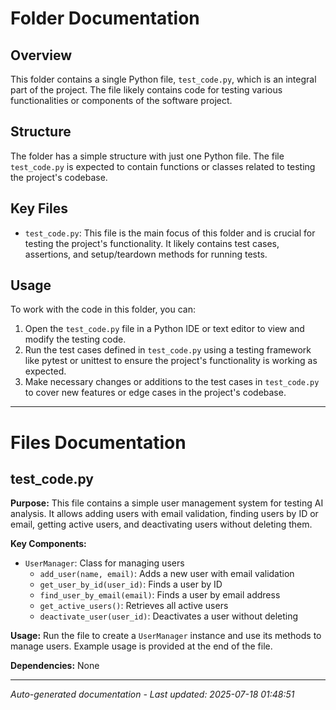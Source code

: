 # Folder Documentation

## Overview
This folder contains a single Python file, `test_code.py`, which is an integral part of the project. The file likely contains code for testing various functionalities or components of the software project.

## Structure
The folder has a simple structure with just one Python file. The file `test_code.py` is expected to contain functions or classes related to testing the project's codebase.

## Key Files
- `test_code.py`: This file is the main focus of this folder and is crucial for testing the project's functionality. It likely contains test cases, assertions, and setup/teardown methods for running tests.

## Usage
To work with the code in this folder, you can:
1. Open the `test_code.py` file in a Python IDE or text editor to view and modify the testing code.
2. Run the test cases defined in `test_code.py` using a testing framework like pytest or unittest to ensure the project's functionality is working as expected.
3. Make necessary changes or additions to the test cases in `test_code.py` to cover new features or edge cases in the project's codebase.

---

# Files Documentation

## test_code.py

**Purpose:** This file contains a simple user management system for testing AI analysis. It allows adding users with email validation, finding users by ID or email, getting active users, and deactivating users without deleting them.

**Key Components:**
- `UserManager`: Class for managing users
  - `add_user(name, email)`: Adds a new user with email validation
  - `get_user_by_id(user_id)`: Finds a user by ID
  - `find_user_by_email(email)`: Finds a user by email address
  - `get_active_users()`: Retrieves all active users
  - `deactivate_user(user_id)`: Deactivates a user without deleting

**Usage:** Run the file to create a `UserManager` instance and use its methods to manage users. Example usage is provided at the end of the file.

**Dependencies:** None

---
*Auto-generated documentation - Last updated: 2025-07-18 01:48:51*

